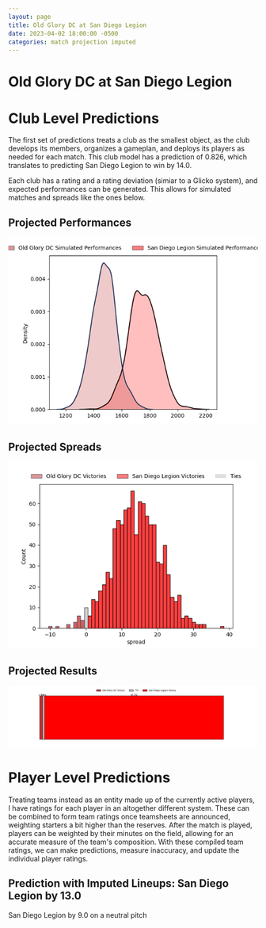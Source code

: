 ```yaml
---  
layout: page  
title: Old Glory DC at San Diego Legion  
date: 2023-04-02 18:00:00 -0500  
categories: match projection imputed  
---
```

# Old Glory DC at San Diego Legion

# Club Level Predictions


The first set of predictions treats a club as the smallest object, as the club develops its members, organizes a gameplan, and deploys its players as needed for each match. This club model has a prediction of 0.826, which translates to predicting San Diego Legion to win by 14.0.

Each club has a rating and a rating deviation (simiar to a Glicko system), and expected performances can be generated. This allows for simulated matches and spreads like the ones below.
## Projected Performances


![Projected Performances](plots/performances_2023-04-02-SanDiegoLegion-OldGloryDC.png)
## Projected Spreads


![Projected Spreads](plots/spreads_2023-04-02-SanDiegoLegion-OldGloryDC.png)
## Projected Results


![Projected Results](plots/resultbar_2023-04-02-SanDiegoLegion-OldGloryDC.png)
# Player Level Predictions


Treating teams instead as an entity made up of the currently active players, I have ratings for each player in an altogether different system. These can be combined to form team ratings once teamsheets are announced, weighting starters a bit higher than the reserves. After the match is played, players can be weighted by their minutes on the field, allowing for an accurate measure of the team's composition. With these compiled team ratings, we can make predictions, measure inaccuracy, and update the individual player ratings.
## Prediction with Imputed Lineups: San Diego Legion by 13.0


San Diego Legion by 9.0 on a neutral pitch

